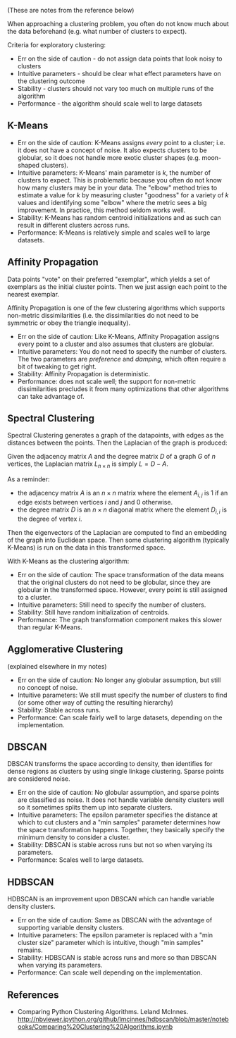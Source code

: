 (These are notes from the reference below)

When approaching a clustering problem, you often do not know much about the data beforehand (e.g. what number of clusters to expect).

Criteria for exploratory clustering:

- Err on the side of caution - do not assign data points that look noisy to clusters
- Intuitive parameters - should be clear what effect parameters have on the clustering outcome
- Stability - clusters should not vary too much on multiple runs of the algorithm
- Performance - the algorithm should scale well to large datasets


## K-Means

- Err on the side of caution: K-Means assigns _every_ point to a cluster; i.e. it does not have a concept of noise. It also expects clusters to be globular, so it does not handle more exotic cluster shapes (e.g. moon-shaped clusters).
- Intuitive parameters: K-Means' main parameter is $k$, the number of clusters to expect. This is problematic because you often do not know how many clusters may be in your data. The "elbow" method tries to estimate a value for $k$ by measuring cluster "goodness" for a variety of $k$ values and identifying some "elbow" where the metric sees a big improvement. In practice, this method seldom works well.
- Stability: K-Means has random centroid initializations and as such can result in different clusters across runs.
- Performance: K-Means is relatively simple and scales well to large datasets.

## Affinity Propagation

Data points "vote" on their preferred "exemplar", which yields a set of exemplars as the initial cluster points. Then we just assign each point to the nearest exemplar.

Affinity Propagation is one of the few clustering algorithms which supports non-metric dissimilarities (i.e. the dissimilarities do not need to be symmetric or obey the triangle inequality).

- Err on the side of caution: Like K-Means, Affinity Propagation assigns every point to a cluster and also assumes that clusters are globular.
- Intuitive parameters: You do not need to specify the number of clusters. The two parameters are _preference_ and _damping_, which often require a bit of tweaking to get right.
- Stability: Affinity Propagation is deterministic.
- Performance: does not scale well; the support for non-metric dissimilarities precludes it from many optimizations that other algorithms can take advantage of.

## Spectral Clustering

Spectral Clustering generates a graph of the datapoints, with edges as the distances between the points. Then the Laplacian of the graph is produced:

Given the adjacency matrix $A$ and the degree matrix $D$ of a graph $G$ of $n$ vertices, the Laplacian matrix $L_{n \times n}$ is simply $L = D - A$.

As a reminder:

- the adjacency matrix $A$ is an $n \times n$ matrix where the element $A_{i,j}$ is 1 if an edge exists between vertices $i$ and $j$ and 0 otherwise.
- the degree matrix $D$ is an $n \times n$ diagonal matrix where the element $D_{i,i}$ is the degree of vertex $i$.

Then the eigenvectors of the Laplacian are computed to find an embedding of the graph into Euclidean space. Then some clustering algorithm (typically K-Means) is run on the data in this transformed space.

With K-Means as the clustering algorithm:

- Err on the side of caution: The space transformation of the data means that the original clusters do not need to be globular, since they are globular in the transformed space. However, every point is still assigned to a cluster.
- Intuitive parameters: Still need to specify the number of clusters.
- Stability: Still have random initialization of centroids.
- Performance: The graph transformation component makes this slower than regular K-Means.

## Agglomerative Clustering

(explained elsewhere in my notes)

- Err on the side of caution: No longer any globular assumption, but still no concept of noise.
- Intuitive parameters: We still must specify the number of clusters to find (or some other way of cutting the resulting hierarchy)
- Stability: Stable across runs.
- Performance: Can scale fairly well to large datasets, depending on the implementation.

## DBSCAN

DBSCAN transforms the space according to density, then identifies for dense regions as clusters by using single linkage clustering. Sparse points are considered noise.

- Err on the side of caution: No globular assumption, and sparse points are classified as noise. It does not handle variable density clusters well so it sometimes splits them up into separate clusters.
- Intuitive parameters: The epsilon parameter specifies the distance at which to cut clusters and a "min samples" parameter determines how the space transformation happens. Together, they basically specify the minimum density to consider a cluster.
- Stability: DBSCAN is stable across runs but not so when varying its parameters.
- Performance: Scales well to large datasets.

## HDBSCAN

HDBSCAN is an improvement upon DBSCAN which can handle variable density clusters.

- Err on the side of caution: Same as DBSCAN with the advantage of supporting variable density clusters.
- Intuitive parameters: The epsilon parameter is replaced with a "min cluster size" parameter which is intuitive, though "min samples" remains.
- Stability: HDBSCAN is stable across runs and more so than DBSCAN when varying its parameters.
- Performance: Can scale well depending on the implementation.


## References

- Comparing Python Clustering Algorithms. Leland McInnes. <http://nbviewer.ipython.org/github/lmcinnes/hdbscan/blob/master/notebooks/Comparing%20Clustering%20Algorithms.ipynb>
